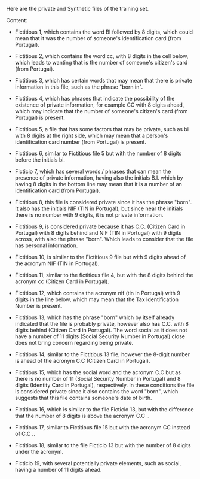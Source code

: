 Here are the private and Synthetic files of the training set.

Content:

- Fictitious 1, which contains the word BI followed by 8 digits, which could mean that it was the number of someone's identification card (from Portugal).

- Fictitious 2, which contains the word cc, with 8 digits in the cell below, which leads to wanting that is the number of someone's citizen's card (from Portugal).

- Fictitious 3, which has certain words that may mean that there is private information in this file, such as the phrase "born in".

- Fictitious 4, which has phrases that indicate the possibility of the existence of private information, for example CC with 8 digits ahead, which may indicate that the number of someone's citizen's card (from Portugal) is present.

- Fictitious 5, a file that has some factors that may be private, such as bi with 8 digits at the right side, which may mean that a person's identification card number (from Portugal) is present.

- Fictitious 6, similar to Fictitious file 5 but with the number of 8 digits before the initials bi.

- Ficticio 7, which has several words / phrases that can mean the presence of private information, having also the initials B.I. which by having 8 digits in the bottom line may mean that it is a number of an identification card (from Portugal).

- Fictitious 8, this file is considered private since it has the phrase "born". It also has the initials NIF (TIN in Portugal), but since near the initials there is no number with 9 digits, it is not private information.

- Fictitious 9, is considered private because it has C.C. (Citizen Card in Portugal) with 8 digits behind and NIF (TIN in Portugal) with 9 digits across, with also the phrase "born". Which leads to consider that the file has personal information.

- Fictitious 10, is similar to the Fictitious 9 file but with 9 digits ahead of the acronym NIF (TIN in Portugal).

- Fictitious 11, similar to the fictitious file 4, but with the 8 digits behind the acronym cc (Citizen Card in Portugal).
 
- Fictitious 12, which contains the acronym nif (tin in Portugal) with 9 digits in the line below, which may mean that the Tax Identification Number is present.

- Fictitious 13, which has the phrase "born" which by itself already indicated that the file is probably private, however also has C.C. with 8 digits behind (Citizen Card in Portugal). The word social as it does not have a number of 11 digits (Social Security Number in Portugal) close does not bring concern regarding being private.

- Fictitious 14, similar to the Fictitious 13 file, however the 8-digit number is ahead of the acronym C.C (Citizen Card in Portugal).

- Fictitious 15, which has the social word and the acronym C.C but as there is no number of 11 (Social Security Number in Portugal) and 8 digits (Identity Card in Portugal), respectively. In these conditions the file is considered private since it also contains the word "born", which suggests that this file contains someone's date of birth.

- Fictitious 16, which is similar to the file Ficticio 13, but with the difference that the number of 8 digits is above the acronym C.C ..

- Fictitious 17, similar to Fictitious file 15 but with the acronym CC instead of C.C ..

- Fictitious 18, similar to the file Ficticio 13 but with the number of 8 digits under the acronym.

- Ficticio 19, with several potentially private elements, such as social, having a number of 11 digits ahead.